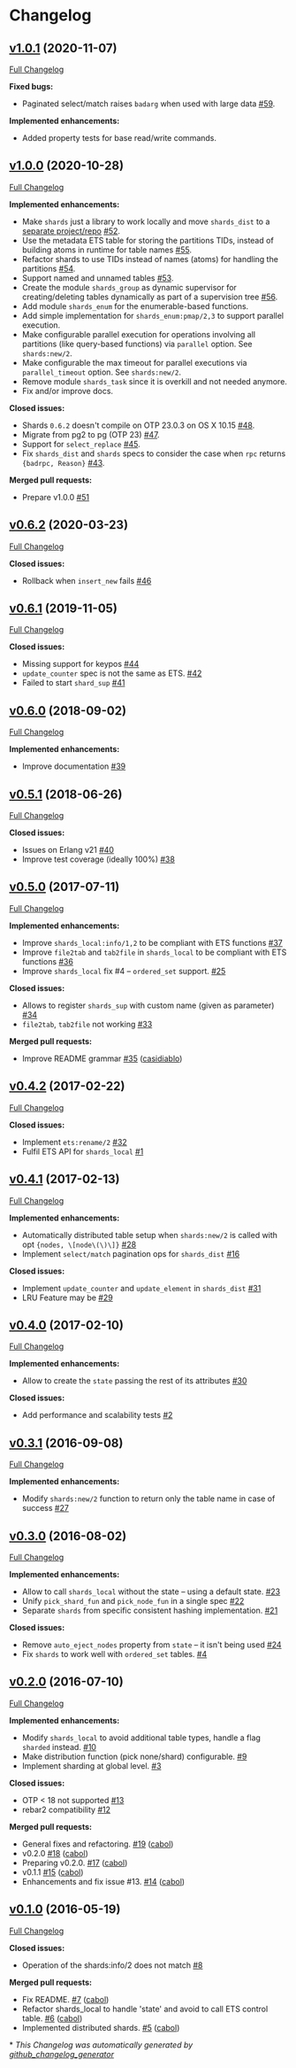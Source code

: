 # Changelog

## [v1.0.1](https://github.com/cabol/shards/tree/v1.0.1) (2020-11-07)

[Full Changelog](https://github.com/cabol/shards/compare/v1.0.0...v1.0.1)

**Fixed bugs:**

- Paginated select/match raises `badarg` when used with large data
  [#59](https://github.com/cabol/shards/issues/59).

**Implemented enhancements:**

- Added property tests for base read/write commands.

## [v1.0.0](https://github.com/cabol/shards/tree/v1.0.0) (2020-10-28)

[Full Changelog](https://github.com/cabol/shards/compare/v0.6.2...v1.0.0)

**Implemented enhancements:**

- Make `shards` just a library to work locally and move `shards_dist` to a
  [separate project/repo](https://github.com/cabol/shards_dist)
  [#52](https://github.com/cabol/shards/issues/52).
- Use the metadata ETS table for storing the partitions TIDs, instead of
  building atoms in runtime for table names [#55](https://github.com/cabol/shards/issues/55).
- Refactor shards to use TIDs instead of names (atoms) for handling the
  partitions [#54](https://github.com/cabol/shards/issues/54).
- Support named and unnamed tables [#53](https://github.com/cabol/shards/issues/53).
- Create the module `shards_group` as dynamic supervisor for creating/deleting
  tables dynamically as part of a supervision tree [#56](https://github.com/cabol/shards/issues/56).
- Add module `shards_enum` for the enumerable-based functions.
- Add simple implementation for `shards_enum:pmap/2,3` to support parallel
  execution.
- Make configurable parallel execution for operations involving all partitions
  (like query-based functions) via `parallel` option. See `shards:new/2`.
- Make configurable the max timeout for parallel executions via
  `parallel_timeout` option. See `shards:new/2`.
- Remove module `shards_task` since it is overkill and not needed anymore.
- Fix and/or improve docs.

**Closed issues:**

- Shards `0.6.2` doesn't compile on OTP 23.0.3 on OS X 10.15
  [#48](https://github.com/cabol/shards/issues/48).
- Migrate from pg2 to pg (OTP 23) [#47](https://github.com/cabol/shards/issues/47).
- Support for `select_replace` [#45](https://github.com/cabol/shards/issues/45).
- Fix `shards_dist` and `shards` specs to consider the case when `rpc` returns
  `{badrpc, Reason}` [#43](https://github.com/cabol/shards/issues/43).

**Merged pull requests:**

- Prepare v1.0.0 [#51](https://github.com/cabol/shards/pull/51)

## [v0.6.2](https://github.com/cabol/shards/tree/v0.6.2) (2020-03-23)

[Full Changelog](https://github.com/cabol/shards/compare/v0.6.1...v0.6.2)

**Closed issues:**

- Rollback when `insert_new` fails [#46](https://github.com/cabol/shards/issues/46)

## [v0.6.1](https://github.com/cabol/shards/tree/v0.6.1) (2019-11-05)

[Full Changelog](https://github.com/cabol/shards/compare/v0.6.0...v0.6.1)

**Closed issues:**

- Missing support for keypos [#44](https://github.com/cabol/shards/issues/44)
- `update_counter` spec is not the same as ETS. [#42](https://github.com/cabol/shards/issues/42)
- Failed to start `shard_sup` [#41](https://github.com/cabol/shards/issues/41)

## [v0.6.0](https://github.com/cabol/shards/tree/v0.6.0) (2018-09-02)

[Full Changelog](https://github.com/cabol/shards/compare/v0.5.1...v0.6.0)

**Implemented enhancements:**

- Improve documentation [#39](https://github.com/cabol/shards/issues/39)

## [v0.5.1](https://github.com/cabol/shards/tree/v0.5.1) (2018-06-26)

[Full Changelog](https://github.com/cabol/shards/compare/v0.5.0...v0.5.1)

**Closed issues:**

- Issues on Erlang v21 [#40](https://github.com/cabol/shards/issues/40)
- Improve test coverage \(ideally 100%\) [#38](https://github.com/cabol/shards/issues/38)

## [v0.5.0](https://github.com/cabol/shards/tree/v0.5.0) (2017-07-11)

[Full Changelog](https://github.com/cabol/shards/compare/v0.4.2...v0.5.0)

**Implemented enhancements:**

- Improve `shards_local:info/1,2` to be compliant with ETS functions
  [#37](https://github.com/cabol/shards/issues/37)
- Improve `file2tab` and `tab2file` in `shards_local` to be compliant with ETS
  functions [#36](https://github.com/cabol/shards/issues/36)
- Improve `shards_local` fix \#4 – `ordered_set` support.
  [#25](https://github.com/cabol/shards/issues/25)

**Closed issues:**

- Allows to register `shards_sup` with custom name (given as parameter)
  [#34](https://github.com/cabol/shards/issues/34)
- `file2tab`, `tab2file` not working [#33](https://github.com/cabol/shards/issues/33)

**Merged pull requests:**

- Improve README grammar [#35](https://github.com/cabol/shards/pull/35)
  ([casidiablo](https://github.com/casidiablo))

## [v0.4.2](https://github.com/cabol/shards/tree/v0.4.2) (2017-02-22)

[Full Changelog](https://github.com/cabol/shards/compare/v0.4.1...v0.4.2)

**Closed issues:**

- Implement `ets:rename/2` [#32](https://github.com/cabol/shards/issues/32)
- Fulfil ETS API for `shards_local` [#1](https://github.com/cabol/shards/issues/1)

## [v0.4.1](https://github.com/cabol/shards/tree/v0.4.1) (2017-02-13)

[Full Changelog](https://github.com/cabol/shards/compare/v0.4.0...v0.4.1)

**Implemented enhancements:**

- Automatically distributed table setup when `shards:new/2` is called with
  opt `{nodes, \[node\(\)\]}` [#28](https://github.com/cabol/shards/issues/28)
- Implement `select/match` pagination ops for `shards_dist`
  [#16](https://github.com/cabol/shards/issues/16)

**Closed issues:**

- Implement `update_counter` and `update_element` in `shards_dist`
  [#31](https://github.com/cabol/shards/issues/31)
- LRU Feature may be [#29](https://github.com/cabol/shards/issues/29)

## [v0.4.0](https://github.com/cabol/shards/tree/v0.4.0) (2017-02-10)

[Full Changelog](https://github.com/cabol/shards/compare/v0.3.1...v0.4.0)

**Implemented enhancements:**

- Allow to create the `state` passing the rest of its attributes
  [#30](https://github.com/cabol/shards/issues/30)

**Closed issues:**

- Add performance and scalability tests [#2](https://github.com/cabol/shards/issues/2)

## [v0.3.1](https://github.com/cabol/shards/tree/v0.3.1) (2016-09-08)

[Full Changelog](https://github.com/cabol/shards/compare/v0.3.0...v0.3.1)

**Implemented enhancements:**

- Modify `shards:new/2` function to return only the table name in case of
  success [#27](https://github.com/cabol/shards/issues/27)

## [v0.3.0](https://github.com/cabol/shards/tree/v0.3.0) (2016-08-02)

[Full Changelog](https://github.com/cabol/shards/compare/v0.2.0...v0.3.0)

**Implemented enhancements:**

- Allow to call `shards_local` without the state – using a default state.
  [#23](https://github.com/cabol/shards/issues/23)
- Unify `pick_shard_fun` and `pick_node_fun` in a single spec
  [#22](https://github.com/cabol/shards/issues/22)
- Separate `shards` from specific consistent hashing implementation.
  [#21](https://github.com/cabol/shards/issues/21)

**Closed issues:**

- Remove `auto_eject_nodes` property from `state` – it isn't being used
  [#24](https://github.com/cabol/shards/issues/24)
- Fix `shards` to work well with `ordered_set` tables.
  [#4](https://github.com/cabol/shards/issues/4)

## [v0.2.0](https://github.com/cabol/shards/tree/v0.2.0) (2016-07-10)

[Full Changelog](https://github.com/cabol/shards/compare/v0.1.0...v0.2.0)

**Implemented enhancements:**

- Modify `shards_local` to avoid additional table types, handle a flag
  `sharded` instead. [#10](https://github.com/cabol/shards/issues/10)
- Make distribution function \(pick none/shard\) configurable.
  [#9](https://github.com/cabol/shards/issues/9)
- Implement sharding at global level. [#3](https://github.com/cabol/shards/issues/3)

**Closed issues:**

- OTP \< 18 not supported [#13](https://github.com/cabol/shards/issues/13)
- rebar2 compatibility [#12](https://github.com/cabol/shards/issues/12)

**Merged pull requests:**

- General fixes and refactoring. [#19](https://github.com/cabol/shards/pull/19) ([cabol](https://github.com/cabol))
- v0.2.0 [#18](https://github.com/cabol/shards/pull/18) ([cabol](https://github.com/cabol))
- Preparing v0.2.0. [#17](https://github.com/cabol/shards/pull/17) ([cabol](https://github.com/cabol))
- v0.1.1 [#15](https://github.com/cabol/shards/pull/15) ([cabol](https://github.com/cabol))
- Enhancements and fix issue \#13. [#14](https://github.com/cabol/shards/pull/14) ([cabol](https://github.com/cabol))

## [v0.1.0](https://github.com/cabol/shards/tree/v0.1.0) (2016-05-19)

[Full Changelog](https://github.com/cabol/shards/compare/765c5e9f6e350b46076d8a525ac0d18fba909e27...v0.1.0)

**Closed issues:**

- Operation of the shards:info/2 does not match [#8](https://github.com/cabol/shards/issues/8)

**Merged pull requests:**

- Fix README. [#7](https://github.com/cabol/shards/pull/7) ([cabol](https://github.com/cabol))
- Refactor shards_local to handle 'state' and avoid to call ETS control table.
  [#6](https://github.com/cabol/shards/pull/6) ([cabol](https://github.com/cabol))
- Implemented distributed shards. [#5](https://github.com/cabol/shards/pull/5)
  ([cabol](https://github.com/cabol))


\* *This Changelog was automatically generated by [github_changelog_generator](https://github.com/github-changelog-generator/github-changelog-generator)*
